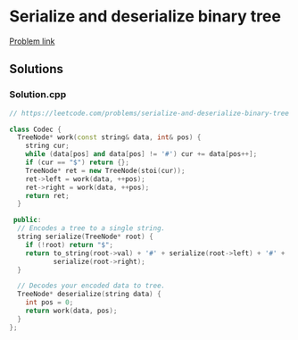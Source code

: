 # Serialize and deserialize binary tree

[Problem link](https://leetcode.com/problems/serialize-and-deserialize-binary-tree)

## Solutions


### Solution.cpp
```cpp
// https://leetcode.com/problems/serialize-and-deserialize-binary-tree

class Codec {
  TreeNode* work(const string& data, int& pos) {
    string cur;
    while (data[pos] and data[pos] != '#') cur += data[pos++];
    if (cur == "$") return {};
    TreeNode* ret = new TreeNode(stoi(cur));
    ret->left = work(data, ++pos);
    ret->right = work(data, ++pos);
    return ret;
  }

 public:
  // Encodes a tree to a single string.
  string serialize(TreeNode* root) {
    if (!root) return "$";
    return to_string(root->val) + '#' + serialize(root->left) + '#' +
           serialize(root->right);
  }

  // Decodes your encoded data to tree.
  TreeNode* deserialize(string data) {
    int pos = 0;
    return work(data, pos);
  }
};
```